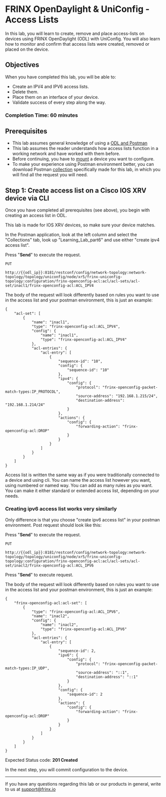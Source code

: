 # FRINX OpenDaylight & UniConfig - Access Lists

In this lab, you will learn to create, remove and place access-lists on devices using FRINX OpenDaylight (ODL) with UniConfig. You will also learn how to monitor and confirm that access lists were created, removed or placed on the device.

## Objectives

When you have completed this lab, you will be able to:

* Create an IPV4 and IPV6 access lists.
* Delete them.
* Place them on an interface of your device.
* Validate success of every step along the way.

### Completion Time: 60 minutes

## Prerequisites

* This lab assumes general knowledge of using a <a href="https://developer.cisco.com/learning/modules/frinx-learning-labs">ODL and Postman</a>
* This lab assumes the reader understands how access lists function in a working network and have worked with them before.
* Before continuing, you have to <a href="https://developer.cisco.com/learning/modules/frinx-learning-labs">mount</a> a device you want to configure.
* To make your experience using Postman environment better, you can download Postman <a href="https://github.com/FRINXio/Postman/tree/carbon/development/learning_labs/part6">collection</a> specifically made for this lab, in which you will find all the request you will need.



## Step 1: Create access list on a Cisco IOS XRV device via CLI

Once you have completed all prerequisites (see above), you begin with creating an access list in ODL.

This lab is made for IOS XRV devices, so make sure your device matches.

In the Postman application, look at the left column and select the "Collections" tab, look up "Learning_Lab_part6" and use either "create ipv4 access list".

Press "**Send**" to execute the request.



```
PUT

http://{{odl_ip}}:8181/restconf/config/network-topology:network-topology/topology/uniconfig/node/xr5/frinx-uniconfig-topology:configuration/frinx-openconfig-acl:acl/acl-sets/acl-set/inacl1/frinx-openconfig-acl:ACL_IPV4
```


The body of the request will look differently based on rules you want to use in the access list and your postman environment, this is just an example:

```
{
    "acl-set": [
        {
            "name": "inacl1",
            "type": "frinx-openconfig-acl:ACL_IPV4",
            "config": {
                "name": "inacl1",
                "type": "frinx-openconfig-acl:ACL_IPV4"
            },
            "acl-entries": {
                "acl-entry": [
                    {
                        "sequence-id": "10",
                        "config": {
                            "sequence-id": "10"
                        },
                        "ipv4": {
                            "config": {
                                "protocol": "frinx-openconfig-packet-match-types:IP_PROTOCOL",
                                "source-address": "192.168.1.215/24",
                                "destination-address": "192.168.1.214/24"
                            }
                        },
                        "actions": {
                            "config": {
                                "forwarding-action": "frinx-openconfig-acl:DROP"
                            }
                        }
                    }
                ]
            }
        }
    ]
}
```
Access list is written the same way as if you were traditionally connected to a device and using cli. You can name the access list however you want, using numbered or named way. You can add as many rules as you want. You can make it either standard or extended access list, depending on your needs.

### Creating ipv6 access list works very similarly
Only difference is that you choose "create ipv6 access list" in your postman environment. Post request should look like this:

Press "**Send**" to execute the request.

```
PUT

http://{{odl_ip}}:8181/restconf/config/network-topology:network-topology/topology/uniconfig/node/xr5/frinx-uniconfig-topology:configuration/frinx-openconfig-acl:acl/acl-sets/acl-set/inacl2/frinx-openconfig-acl:ACL_IPV6
```
Press "**Send**" to execute request.

The body of the request will look differently based on rules you want to use in the access list and your postman environment, this is just an example:
```
{
    "frinx-openconfig-acl:acl-set": [
        {
            "type": "frinx-openconfig-acl:ACL_IPV6",
            "name": "inacl2",
            "config": {
                "name": "inacl2",
                "type": "frinx-openconfig-acl:ACL_IPV6"
            },
            "acl-entries": {
                "acl-entry": [
                    {
                        "sequence-id": 2,
                        "ipv6": {
                            "config": {
                                "protocol": "frinx-openconfig-packet-match-types:IP_UDP",
                                "source-address": "::1",
                                "destination-address": "::1"
                            }
                        },
                        "config": {
                            "sequence-id": 2
                        },
                        "actions": {
                            "config": {
                                "forwarding-action": "frinx-openconfig-acl:DROP"
                            }
                        }
                    }
                ]
            }
        }
    ]
}
```

Expected Status code: **201 Created**

In the next step, you will commit configuration to the device.

---
If you have any questions regarding this lab or our products in general, write to us at [support@frinx.io](mailto:support@frinx.io)